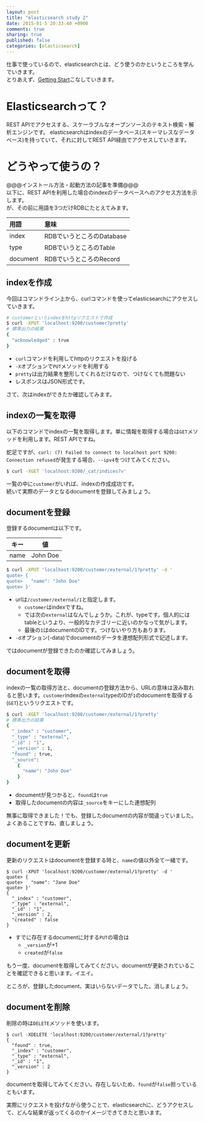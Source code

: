 ```yaml
---
layout: post
title: "elasticsearch study 2"
date: 2015-01-5 20:33:40 +0900
comments: true
sharing: true
published: false
categories: [elasticsearch]
---
```


仕事で使っているので、elasticsearchとは、どう使うのかというところを学んでいきます。  
とりあえず、[Getting Start](http://www.elasticsearch.org/guide/en/elasticsearch/reference/current/getting-started.html)こなしていきます。

<!-- more -->

# Elasticsearchって？

REST APIでアクセスする、スケーラブルなオープンソースのテキスト検索・解析エンジンです。
elasticsearchはindexのデータベース(スキーマレスなデータベース)を持っていて、それに対してREST API経由でアクセスしていきます。  

# どうやって使うの？

@@@インストール方法・起動方法の記事を準備@@@  
以下に、REST APIを利用した場合のindexのデータベースへのアクセス方法を示します。  
が、その前に用語を3つだけRDBにたとえてみます。  

| 用語     | 意味                      |
| :--      | :--                       |
| index    | RDBでいうところのDatabase |
| type     | RDBでいうところのTable    |
| document | RDBでいうところのRecord   |

## indexを作成

今回はコマンドライン上から、curlコマンドを使ってelasticsearchにアクセスしていきます。

```sh
# customerというindexをhttpリクエストで作成
$ curl -XPUT 'localhost:9200/customer?pretty'
# 標準出力の結果
{
  "acknowledged" : true
}
```

* `curl`コマンドを利用してhttpのリクエストを投げる
* `-X`オプションで`PUT`メソッドを利用する
* `pretty`は出力結果を整形してくれるだけなので、つけなくても問題ない
* レスポンスはJSON形式です。

さて、次はindexができたか確認してみます。

## indexの一覧を取得

以下のコマンドでindexの一覧を取得します。単に情報を取得する場合は`GET`メソッドを利用します。REST APIですね。

蛇足ですが、`curl: (7) Failed to connect to localhost port 9200: Connection refused`が発生する場合、`--ipv4`をつけてみてください。

```sh
$ curl -XGET 'localhost:9200/_cat/indices?v'
```

一覧の中に`customer`がいれば、indexの作成成功です。  
続いて実際のデータとなるdocumentを登録してみましょう。

## documentを登録

登録するdocumentは以下です。

| キー | 値       |
| :--: | :--:     |
| name | John Doe |


```sh
$ curl -XPUT 'localhost:9200/customer/external/1?pretty' -d '
quote> {
quote>   "name": "John Doe"
quote> }'
```

* urlは`/customer/external/1`と指定します。
    - `customer`はindexですね。
    - では次の`external`はなんでしょうか。これが、typeです。個人的にはtableというより、一般的なカテゴリーに近いのかなって気がします。
    - 最後の`1`はdocumentのIDです。つけないやり方もあります。
* `-d`オプション(-data)でdocumentのデータを連想配列形式で記述します。

ではdocumentが登録できたのか確認してみましょう。

## documentを取得

indexの一覧の取得方法と、documentの登録方法から、URLの意味は汲み取れると思います。`customer`indexの`external`typeのIDが`1`のdocumentを取得する(`GET`)というリクエストです。 

```sh
$ curl -XGET 'localhost:9200/customer/external/1?pretty'
# 標準出力の結果
{
  "_index" : "customer",
  "_type" : "external",
  "_id" : "1",
  "_version" : 1,
  "found" : true,
  "_source":
    {
      "name": "John Doe"
    }
}
```

* documentが見つかると、`found`は`true`
* 取得したdocumentの内容は`_source`をキーにした連想配列

無事に取得できました！でも、登録したdocumentの内容が間違っていました。よくあることですね、直しましょう。

## documentを更新

更新のリクエストはdocumentを登録する時と、`name`の値以外全て一緒です。

```
$ curl -XPUT 'localhost:9200/customer/external/1?pretty' -d '
quote> {
quote>   "name": "Jane Doe"
quote> }'
{
  "_index" : "customer",
  "_type" : "external",
  "_id" : "1",
  "_version" : 2,
  "created" : false
}
```

* すでに存在するdocumentに対する`PUT`の場合は
    - `_version`が+1
    - `created`が`false`

もう一度、documentを取得してみてください。documentが更新されていることを確認できると思います。イエイ。

ところが、登録したdocument、実はいらないデータでした。消しましょう。

## documentを削除

削除の時は`DELETE`メソッドを使います。

```
$ curl -XDELETE 'localhost:9200/customer/external/1?pretty'
{
  "found" : true,
  "_index" : "customer",
  "_type" : "external",
  "_id" : "1",
  "_version" : 2
}
```

documentを取得してみてください。存在しないため、`found`が`false`担っているともいます。

実際にリクエストを投げながら使うことで、elasticsearchに、どうアクセスして、どんな結果が返ってくるのかイメージできてきたと思います。
